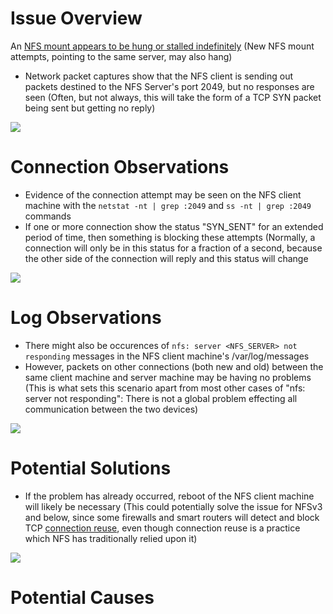 # Issue Overview

An [NFS mount appears to be hung or stalled indefinitely](https://www.suse.com/support/kb/doc/?id=000019722#:~:text=An%20NFS%20mount%20appears%20to%20be%20hung%20or%20stalled%20indefinitely.%20%C2%A0New%20NFS%20mount%20attempts%2C%20pointing%20to%20the%20same%20server%2C%20may%20also%20hang.) (New NFS mount attempts, pointing to the same server, may also hang)

* Network packet captures show that the NFS client is sending out packets destined to the NFS Server's port 2049, but no responses are seen (Often, but not always, this will take the form of a TCP SYN packet being sent but getting no reply)

![](https://github.com/JonmarCorpuz/SecondBrain/blob/main/Assets/Whitespace.png)

# Connection Observations

* Evidence of the connection attempt may be seen on the NFS client machine with the `netstat -nt | grep :2049` and `ss -nt | grep :2049` commands
* If one or more connection show the status "SYN_SENT" for an extended period of time, then something is blocking these attempts (Normally, a connection will only be in this status for a fraction of a second, because the other side of the connection will reply and this status will change

![](https://github.com/JonmarCorpuz/SecondBrain/blob/main/Assets/Whitespace.png)

# Log Observations

* There might also be occurences of `nfs: server <NFS_SERVER> not responding` messages in the NFS client machine's /var/log/messages
* However, packets on other connections (both new and old) between the same client machine and server machine may be having no problems (This is what sets this scenario apart from most other cases of "nfs: server not responding":  There is not a global problem effecting all communication between the two devices)

![](https://github.com/JonmarCorpuz/SecondBrain/blob/main/Assets/Whitespace.png)

# Potential Solutions

* If the problem has already occurred, reboot of the NFS client machine will likely be necessary (This could potentially solve the issue for NFSv3 and below, since some firewalls and smart routers will detect and block TCP [connection reuse](https://www.haproxy.com/glossary/what-is-connection-reuse#:~:text=Connection%20reuse%20is%20the%20process%20of%20using%20the%20same%20TCP%20connection%20to%20send%20and%20receive%20multiple%20HTTP%20requests%20and%20responses.%20Alternatively%2C%20a%20new%20connection%20is%20subsequently%20opened%20to%20handle%20each%20pair%20of%20new%20messages.%C2%A0), even though connection reuse is a practice which NFS has traditionally relied upon it)

![](https://github.com/JonmarCorpuz/SecondBrain/blob/main/Assets/Whitespace.png)

# Potential Causes

